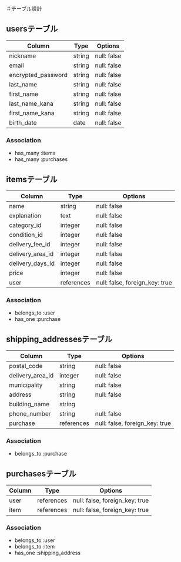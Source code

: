 ＃テーブル設計

## usersテーブル
| Column             | Type   | Options     |
| ------------------ | ------ | ----------- |
| nickname           | string | null: false |
| email              | string | null: false |
| encrypted_password | string | null: false |
| last_name          | string | null: false |
| first_name         | string | null: false |
| last_name_kana     | string | null: false |
| first_name_kana    | string | null: false |
| birth_date         | date   | null: false |

### Association
- has_many :items
- has_many :purchases

## itemsテーブル
| Column            | Type         | Options                        |
| ------------------| ------------ | ------------------------------ |
| name              | string       | null: false                    |
| explanation       | text         | null: false                    |
| category_id       | integer      | null: false                    |
| condition_id      | integer      | null: false                    |
| delivery_fee_id   | integer      | null: false                    |
| delivery_area_id  | integer      | null: false                    |
| delivery_days_id  | integer      | null: false                    |
| price             | integer      | null: false                    |
| user              | references   | null: false, foreign_key: true |

### Association
- belongs_to :user
- has_one    :purchase

## shipping_addressesテーブル
| Column           | Type         | Options                        |
| ---------------- | ------------ | ------------------------------ |
| postal_code      | string       | null: false                    |
| delivery_area_id | integer      | null: false                    |
| municipality     | string       | null: false                    |
| address          | string       | null: false                    |
| building_name    | string       |                                |
| phone_number     | string       | null: false                    |
| purchase         | references   | null: false, foreign_key: true |

### Association
- belongs_to :purchase

## purchasesテーブル
| Column          | Type         | Options                        |
| --------------- | ------------ | ------------------------------ |
| user            | references   | null: false, foreign_key: true |
| item            | references   | null: false, foreign_key: true |

### Association
- belongs_to :user
- belongs_to :item
- has_one    :shipping_address
